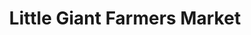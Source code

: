 ---
title: "Little Giant Farmers Market"
url: /newnan/little-giant-farmers-market/
shop: Supermarkt
---